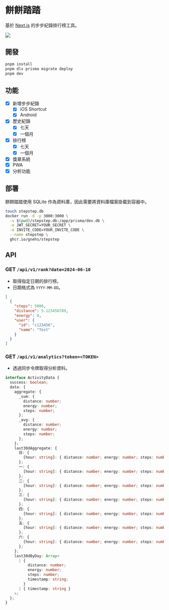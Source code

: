 # 餅餅踏踏

基於 [Next.js](https://nextjs.org/) 的步步紀錄排行榜工具。

![](/public/cover.jpg)

## 開發

```bash
pnpm install
pnpm dlx prisma migrate deploy
pnpm dev
```

## 功能

- [x] 新增步步紀錄
  - [x] iOS Shortcut
  - [x] Android
- [x] 歷史紀錄
  - [x] 七天
  - [x] 一個月
- [x] 排行榜
  - [x] 七天
  - [x] 一個月
- [x] 獎章系統
- [x] PWA
- [x] 分析功能

## 部署

餅餅踏踏使用 SQLite 作為資料庫，因此需要將資料庫檔案掛載到容器中。

```bash
touch stepstep.db
docker run -d -p 3000:3000 \
  -v $(pwd)/stepstep.db:/app/prisma/dev.db \
  -e JWT_SECRET=YOUR_SECRET \
  -e INVITE_CODE=YOUR_INVITE_CODE \
  --name stepstep \
  ghcr.io/gnehs/stepstep
```

## API

### GET `/api/v1/rank?date=2024-06-10`

- 取得指定日期的排行榜。
- 日期格式為 `YYYY-MM-DD`。

```json
[
  {
    "steps": 5000,
    "distance": 5.123456789,
    "energy": 0,
    "user": {
      "id": "c123456",
      "name": "Test"
    }
  }
]
```

### GET `/api/v1/analytics?token=<TOKEN>`

- 透過同步令牌取得分析資料。

```ts
interface ActivityData {
  success: boolean;
  data: {
    aggregate: {
      _sum: {
        distance: number;
        energy: number;
        steps: number;
      };
      _avg: {
        distance: number;
        energy: number;
        steps: number;
      };
    };
    last30dAggregate: {
      日: {
        [hour: string]: { distance: number; energy: number; steps: number };
      };
      一: {
        [hour: string]: { distance: number; energy: number; steps: number };
      };
      二: {
        [hour: string]: { distance: number; energy: number; steps: number };
      };
      三: {
        [hour: string]: { distance: number; energy: number; steps: number };
      };
      四: {
        [hour: string]: { distance: number; energy: number; steps: number };
      };
      五: {
        [hour: string]: { distance: number; energy: number; steps: number };
      };
      六: {
        [hour: string]: { distance: number; energy: number; steps: number };
      };
    };
    last30dByDay: Array<
      | {
          distance: number;
          energy: number;
          steps: number;
          timestamp: string;
        }
      | { timestamp: string }
    >;
  };
}
```
